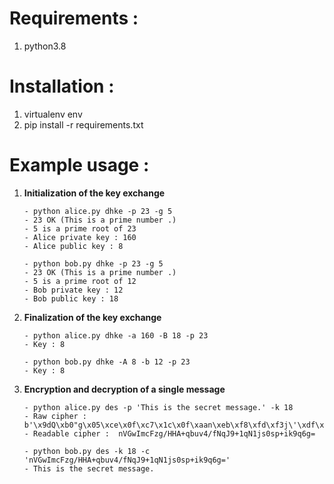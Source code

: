 
# Requirements : 
1. python3.8

# Installation : 
1. virtualenv env
2. pip install -r requirements.txt

# Example usage  :

1. **Initialization of the key exchange**
    ```
    - python alice.py dhke -p 23 -g 5
    - 23 OK (This is a prime number .)
    - 5 is a prime root of 23
    - Alice private key : 160
    - Alice public key : 8
    ```

    ```
    - python bob.py dhke -p 23 -g 5
    - 23 OK (This is a prime number .)
    - 5 is a prime root of 12
    - Bob private key : 12
    - Bob public key : 18
    ```

2. **Finalization of the key exchange**


    ```
    - python alice.py dhke -a 160 -B 18 -p 23
    - Key : 8
    ```

    ```
    - python bob.py dhke -A 8 -b 12 -p 23
    - Key : 8
    ```

3. **Encryption and decryption of a single message**

    ```
    - python alice.py des -p 'This is the secret message.' -k 18
    - Raw cipher :  b'\x9dQ\xb0"g\x05\xce\x0f\xc7\x1c\x0f\xaan\xeb\xf8\xfd\xf3j\'\xdf\xb5\xa8\xddc\xb3K)\xfa)=\xab\xa8'
    - Readable cipher :  nVGwImcFzg/HHA+qbuv4/fNqJ9+1qN1js0sp+ik9q6g=
    ```

    ```
    - python bob.py des -k 18 -c 'nVGwImcFzg/HHA+qbuv4/fNqJ9+1qN1js0sp+ik9q6g='
    - This is the secret message.
    ```
